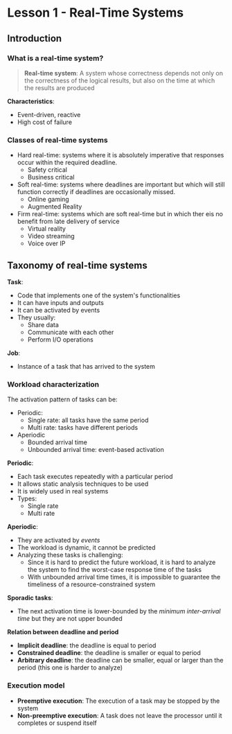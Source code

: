 # Lesson 1 - Real-Time Systems

## Introduction

### What is a real-time system?

> **Real-time system**: A system whose correctness depends not only on the correctness of the logical results, but also on the time at which the results are produced

**Characteristics**:

- Event-driven, reactive
- High cost of failure

### Classes of real-time systems

- Hard real-time: systems where it is absolutely imperative that responses occur within the required deadline.
  - Safety critical
  - Business critical
- Soft real-time: systems where deadlines are important but which will still function correctly if deadlines are occasionally missed.
  - Online gaming
  - Augmented Reality
- Firm real-time: systems which are soft real-time but in which ther eis no benefit from late delivery of service
  - Virtual reality
  - Video streaming
  - Voice over IP

## Taxonomy of real-time systems

**Task**:

- Code that implements one of the system's functionalities
- It can have inputs and outputs
- It can be activated by events
- They usually:
  - Share data
  - Communicate with each other
  - Perform I/O operations

**Job**:

- Instance of a task that has arrived to the system

### Workload characterization
The activation pattern of tasks can be:

- Periodic:
  - Single rate: all tasks have the same period
  - Multi rate: tasks have different periods
- Aperiodic
  - Bounded arrival time
  - Unbounded arrival time: event-based activation

**Periodic**:

- Each task executes repeatedly with a particular period
- It allows static analysis techniques to be used
- It is widely used in real systems
- Types:
  - Single rate
  - Multi rate

**Aperiodic**:

- They are activated by _events_
- The workload is dynamic, it cannot be predicted
- Analyzing these tasks is challenging:
  - Since it is hard to predict the future workload, it is hard to analyze the system to find the worst-case response time of the tasks
  - With unbounded arrival time times, it is impossible to guarantee the timeliness of a resource-constrained system

**Sporadic tasks**:

- The next activation time is lower-bounded by the _minimum inter-arrival time_ but they are not upper bounded

**Relation between deadline and period**

- **Implicit deadline**: the deadline is equal to period
- **Constrained deadline**: the deadline is smaller or equal to period
- **Arbitrary deadline**: the deadline can be smaller, equal or larger than the period (this one is harder to analyze)

### Execution model

- **Preemptive execution**: The execution of a task may be stopped by the system
- **Non-preemptive execution**: A task does not leave the processor until it completes or suspend itself

